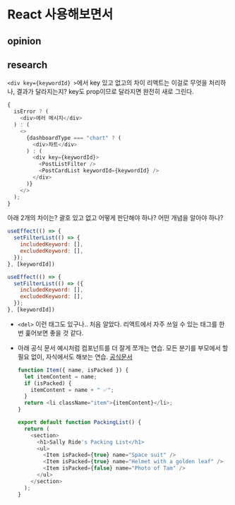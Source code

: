 # React 사용해보면서

## opinion

## research

`<div key={keywordId} >`에서 key 있고 없고의 차이 리액트는 이걸로 무엇을 처리하나, 결과가 달라지는지? key도 prop이므로 달라지면 완전히 새로 그린다.

```js
{
  isError ? (
    <div>에러 메시지</div>
  ) : (
    <>
      {dashboardType === "chart" ? (
        <div>차트</div>
      ) : (
        <div key={keywordId}>
          <PostListFilter />
          <PostCardList keywordId={keywordId} />
        </div>
      )}
    </>
  );
}
```

아래 2개의 차이는? 괄호 있고 없고 어떻게 판단해야 하나? 어떤 개념을 알아야 하나?

```js
useEffect(() => {
  setFilterList(() => {
    includedKeyword: [],
    excludedKeyword: [],
  });
}, [keywordId])

useEffect(() => {
  setFilterList(() => ({
    includedKeyword: [],
    excludedKeyword: [],
  });
}, [keywordId])
```

* `<del>` 이런 태그도 있구나.. 처음 알았다. 리액트에서 자주 쓰일 수 있는 태그를 한번 훑어보면 좋을 것 같다.
*   아래 공식 문서 예시처럼 컴포넌트를 더 잘게 쪼개는 연습. 모든 분기를 부모에서 할 필요 없이, 자식에서도 해보는 연습. [공식문서](https://ko.react.dev/learn/conditional-rendering#conditionally-assigning-jsx-to-a-variable)

    ```js
    function Item({ name, isPacked }) {
      let itemContent = name;
      if (isPacked) {
        itemContent = name + " ✅";
      }
      return <li className="item">{itemContent}</li>;
    }

    export default function PackingList() {
      return (
        <section>
          <h1>Sally Ride's Packing List</h1>
          <ul>
            <Item isPacked={true} name="Space suit" />
            <Item isPacked={true} name="Helmet with a golden leaf" />
            <Item isPacked={false} name="Photo of Tam" />
          </ul>
        </section>
      );
    }
    ```
